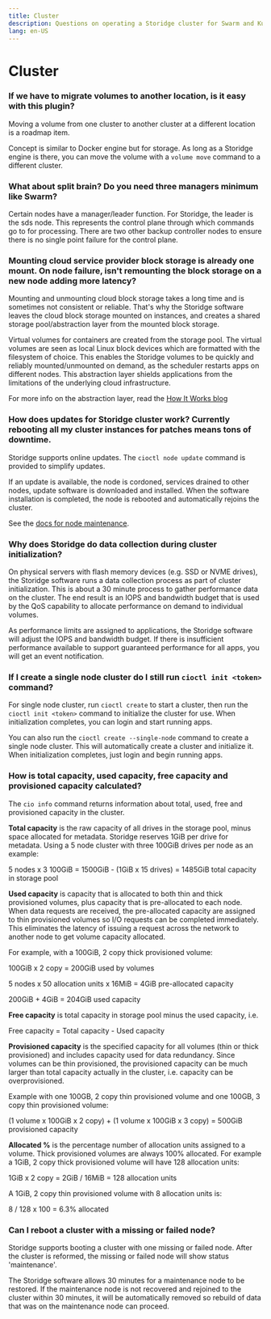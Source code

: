 ```yaml
---
title: Cluster
description: Questions on operating a Storidge cluster for Swarm and Kubernetes
lang: en-US
---
```


# Cluster

### If we have to migrate volumes to another location, is it easy with this plugin?

Moving a volume from one cluster to another cluster at a different location is a roadmap item.

Concept is similar to Docker engine but for storage. As long as a Storidge engine is there, you can move the volume with a `volume move` command to a different cluster.

### What about split brain? Do you need three managers minimum like Swarm?

Certain nodes have a manager/leader function. For Storidge, the leader is the sds node. This represents the control plane through which commands go to for processing. There are two other backup controller nodes to ensure there is no single point failure for the control plane.

### Mounting cloud service provider block storage is already one mount. On node failure, isn't remounting the block storage on a new node adding more latency?

Mounting and unmounting cloud block storage takes a long time and is sometimes not consistent or reliable. That's why the Storidge software leaves the cloud block storage mounted on instances, and creates a shared storage pool/abstraction layer from the mounted block storage.

Virtual volumes for containers are created from the storage pool. The virtual volumes are seen as local Linux block devices which are formatted with the filesystem of choice. This enables the Storidge volumes to be quickly and reliably mounted/unmounted on demand, as the scheduler restarts apps on different nodes. This abstraction layer shields applications from the limitations of the underlying cloud infrastructure.

For more info on the abstraction layer, read the [How It Works blog](https://docs.storidge.com/introduction/how_it_works.html)

### How does updates for Storidge cluster work? Currently rebooting all my cluster instances for patches means tons of downtime.

Storidge supports online updates. The `cioctl node update` command is provided to simplify updates.

If an update is available, the node is cordoned, services drained to other nodes, update software is downloaded and installed. When the software installation is completed, the node is rebooted and automatically rejoins the cluster.

See the [docs for node maintenance](https://docs.storidge.com/cioctl_cli/node.html#cioctl-node-add).

### Why does Storidge do data collection during cluster initialization?

On physical servers with flash memory devices (e.g. SSD or NVME drives), the Storidge software runs a data collection process as part of cluster initialization. This is about a 30 minute process to gather performance data on the cluster. The end result is an IOPS and bandwidth budget that is used by the QoS capability to allocate performance on demand to individual volumes.

As performance limits are assigned to applications, the Storidge software will adjust the IOPS and bandwidth budget. If there is insufficient performance available to support guaranteed performance for all apps, you will get an event notification.

### If I create a single node cluster do I still run `cioctl init <token>` command?

For single node cluster, run `cioctl create` to start a cluster, then run the `cioctl init <token>` command to initialize the cluster for use. When initialization completes, you can login and start running apps.

You can also run the `cioctl create --single-node` command to create a single node cluster. This will automatically create a cluster and initialize it. When initialization completes, just login and begin running apps.

### How is total capacity, used capacity, free capacity and provisioned capacity calculated?

The `cio info` command returns information about total, used, free and provisioned capacity in the cluster.

**Total capacity** is the raw capacity of all drives in the storage pool, minus space allocated for metadata. Storidge reserves 1GiB per drive for metadata. Using a 5 node cluster with three 100GiB drives per node as an example:

   5 nodes x 3 100GiB = 1500GiB - (1GiB x 15 drives) = 1485GiB total capacity in storage pool

**Used capacity** is capacity that is allocated to both thin and thick provisioned volumes, plus capacity that is pre-allocated to each node. When data requests are received, the pre-allocated capacity are assigned to thin provisioned volumes so I/O requests can be completed immediately. This eliminates the latency of issuing a request across the network to another node to get volume capacity allocated.

For example, with a 100GiB, 2 copy thick provisioned volume:

   100GiB x 2 copy = 200GiB used by volumes

5 nodes x 50 allocation units x 16MiB = 4GiB pre-allocated capacity

   200GiB + 4GiB = 204GiB used capacity

**Free capacity** is total capacity in storage pool minus the used capacity, i.e.

   Free capacity = Total capacity - Used capacity

**Provisioned capacity** is the specified capacity for all volumes (thin or thick provisioned) and includes capacity used for data redundancy. Since volumes can be thin provisioned, the provisioned capacity can be much larger than total capacity actually in the cluster, i.e. capacity can be overprovisioned.

Example with one 100GB, 2 copy thin provisioned volume and one 100GB, 3 copy thin provisioned volume:

   (1 volume x 100GiB x 2 copy) + (1 volume x 100GiB x 3 copy) = 500GiB provisioned capacity

**Allocated %** is the percentage number of allocation units assigned to a volume. Thick provisioned volumes are always 100% allocated. For example a 1GiB, 2 copy thick provisioned volume will have 128 allocation units:

   1GiB x 2 copy = 2GiB / 16MiB = 128 allocation units

A 1GiB, 2 copy thin provisioned volume with 8 allocation units is:

  8 / 128 x 100 = 6.3% allocated

### Can I reboot a cluster with a missing or failed node?

Storidge supports booting a cluster with one missing or failed node. After the cluster is reformed, the missing or failed node will show status 'maintenance'.

The Storidge software allows 30 minutes for a maintenance node to be restored. If the maintenance node is not recovered and rejoined to the cluster within 30 minutes, it will be automatically removed so rebuild of data that was on the maintenance node can proceed.
